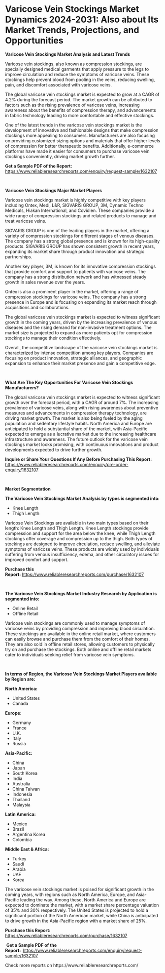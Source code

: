 <p><h1>Varicose Vein Stockings Market Dynamics 2024-2031: Also about Its Market Trends, Projections, and Opportunities</h1></p><p><strong>Varicose Vein Stockings Market Analysis and Latest Trends</strong></p>
<p><p>Varicose vein stockings, also known as compression stockings, are specially designed medical garments that apply pressure to the legs to improve circulation and reduce the symptoms of varicose veins. These stockings help prevent blood from pooling in the veins, reducing swelling, pain, and discomfort associated with varicose veins.</p><p>The global varicose vein stockings market is expected to grow at a CAGR of 4.2% during the forecast period. The market growth can be attributed to factors such as the rising prevalence of varicose veins, increasing awareness about the benefits of compression therapy, and advancements in fabric technology leading to more comfortable and effective stockings.</p><p>One of the latest trends in the varicose vein stockings market is the development of innovative and fashionable designs that make compression stockings more appealing to consumers. Manufacturers are also focusing on providing customized sizing options and materials that offer higher levels of compression for better therapeutic benefits. Additionally, e-commerce platforms have made it easier for consumers to purchase varicose vein stockings conveniently, driving market growth further.</p></p>
<p><strong>Get a Sample PDF of the Report:&nbsp;</strong> <a href="https://www.reliableresearchreports.com/enquiry/request-sample/1632107">https://www.reliableresearchreports.com/enquiry/request-sample/1632107</a></p>
<p>&nbsp;</p>
<p><strong>Varicose Vein Stockings Major Market Players</strong></p>
<p><p>Varicose vein stockings market is highly competitive with key players including Ontex, Medi, L&R, SIGVARIS GROUP, 3M, Dynamic Techno Medicals, Hiakan International, and Covidien. These companies provide a wide range of compression stockings and related products to manage and treat varicose veins.</p><p>SIGVARIS GROUP is one of the leading players in the market, offering a variety of compression stockings for different stages of venous diseases. The company has a strong global presence and is known for its high-quality products. SIGVARIS GROUP has shown consistent growth in recent years, expanding its market share through product innovation and strategic partnerships.</p><p>Another key player, 3M, is known for its innovative compression stockings that provide comfort and support to patients with varicose veins. The company has a strong distribution network and has witnessed steady growth in sales revenue over the years.</p><p>Ontex is also a prominent player in the market, offering a range of compression stockings for varicose veins. The company has a strong presence in Europe and is focusing on expanding its market reach through acquisitions and collaborations.</p><p>The global varicose vein stockings market is expected to witness significant growth in the coming years, driven by the increasing prevalence of venous diseases and the rising demand for non-invasive treatment options. The market size is projected to expand as more patients opt for compression stockings to manage their condition effectively.</p><p>Overall, the competitive landscape of the varicose vein stockings market is characterized by intense competition among key players. Companies are focusing on product innovation, strategic alliances, and geographic expansion to enhance their market presence and gain a competitive edge.</p></p>
<p>&nbsp;</p>
<p><strong>What Are The Key Opportunities For Varicose Vein Stockings Manufacturers?</strong></p>
<p><p>The global varicose vein stockings market is expected to witness significant growth over the forecast period, with a CAGR of around 7%. The increasing prevalence of varicose veins, along with rising awareness about preventive measures and advancements in compression therapy technology, are driving market growth. The market is also being fueled by the aging population and sedentary lifestyle habits. North America and Europe are anticipated to hold a substantial share of the market, with Asia-Pacific expected to emerge as a lucrative market due to the increasing healthcare infrastructure and awareness. The future outlook for the varicose vein stockings market looks promising, with continuous innovations and product developments expected to drive further growth.</p></p>
<p><strong>Inquire or Share Your Questions If Any Before Purchasing This Report:</strong> <a href="https://www.reliableresearchreports.com/enquiry/pre-order-enquiry/1632107">https://www.reliableresearchreports.com/enquiry/pre-order-enquiry/1632107</a></p>
<p>&nbsp;</p>
<p><strong>Market Segmentation</strong></p>
<p><strong>The Varicose Vein Stockings Market Analysis by types is segmented into:</strong></p>
<p><ul><li>Knee Length</li><li>Thigh Length</li></ul></p>
<p><p>Varicose Vein Stockings are available in two main types based on their length: Knee Length and Thigh Length. Knee Length stockings provide compression and support for the area below the knee, while Thigh Length stockings offer coverage and compression up to the thigh. Both types of stockings are designed to improve circulation, reduce swelling, and alleviate symptoms of varicose veins. These products are widely used by individuals suffering from venous insufficiency, edema, and other circulatory issues for improved comfort and support.</p></p>
<p><strong>Purchase this Report:&nbsp;</strong><a href="https://www.reliableresearchreports.com/purchase/1632107">https://www.reliableresearchreports.com/purchase/1632107</a></p>
<p>&nbsp;</p>
<p><strong>The Varicose Vein Stockings Market Industry Research by Application is segmented into:</strong></p>
<p><ul><li>Online Retail</li><li>Offline Retail</li></ul></p>
<p><p>Varicose vein stockings are commonly used to manage symptoms of varicose veins by providing compression and improving blood circulation. These stockings are available in the online retail market, where customers can easily browse and purchase them from the comfort of their homes. They are also sold in offline retail stores, allowing customers to physically try on and purchase the stockings. Both online and offline retail markets cater to individuals seeking relief from varicose vein symptoms.</p></p>
<p>&nbsp;</p>
<p><strong>In terms of Region, the Varicose Vein Stockings Market Players available by Region are:</strong></p>
<p>
    <p> <strong> North America: </strong>
        <ul>
            <li>United States</li>
            <li>Canada</li>
        </ul>
        </p> 
    <p> <strong> Europe: </strong>
        <ul>
            <li>Germany</li>
            <li>France</li>
            <li>U.K.</li>
            <li>Italy</li>
            <li>Russia</li>
        </ul>
        </p> 
    <p> <strong> Asia-Pacific: </strong>
        <ul>
            <li>China</li>
            <li>Japan</li>
            <li>South Korea</li>
            <li>India</li>
            <li>Australia</li>
            <li>China Taiwan</li>
            <li>Indonesia</li>
            <li>Thailand</li>
            <li>Malaysia</li>
        </ul>
        </p> 
    <p> <strong> Latin America: </strong>
        <ul>
            <li>Mexico</li>
            <li>Brazil</li>
            <li>Argentina Korea</li>
            <li>Colombia</li>
        </ul>
        </p> 
    <p> <strong> Middle East & Africa: </strong>
        <ul>
            <li>Turkey</li>
            <li>Saudi</li>
            <li>Arabia</li>
            <li>UAE</li>
            <li>Korea</li>
        </ul>
    </p>
    </p>
<p><p>The varicose vein stockings market is poised for significant growth in the coming years, with regions such as North America, Europe, and Asia-Pacific leading the way. Among these, North America and Europe are expected to dominate the market, with a market share percentage valuation of 35% and 30% respectively. The United States is projected to hold a significant portion of the North American market, while China is anticipated to drive growth in the Asia-Pacific region with a market share of 25%.</p></p>
<p><strong>Purchase this Report: </strong><a href="https://www.reliableresearchreports.com/purchase/1632107">https://www.reliableresearchreports.com/purchase/1632107</a></p>
<p>&nbsp;<strong>Get a Sample PDF of the Report:&nbsp;&nbsp;</strong><a href="https://www.reliableresearchreports.com/enquiry/request-sample/1632107">https://www.reliableresearchreports.com/enquiry/request-sample/1632107</a></p>
<p><strong></strong></p>
<p>Check more reports on https://www.reliableresearchreports.com/</p>